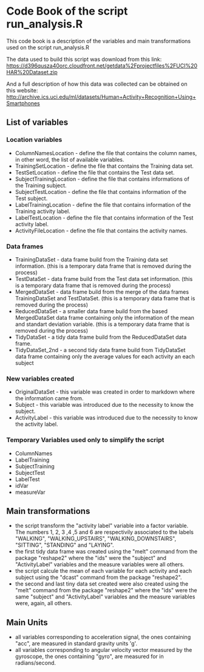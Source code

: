 # Code Book of the script run_analysis.R
This code book is a description of the variables and main transformations used on the script run_analysis.R

The data used to build this script was download from this link:
https://d396qusza40orc.cloudfront.net/getdata%2Fprojectfiles%2FUCI%20HAR%20Dataset.zip

And a full description of how this data was collected can be obtained on this website: http://archive.ics.uci.edu/ml/datasets/Human+Activity+Recognition+Using+Smartphones

## List of variables

### Location variables

* ColumnNamesLocation - define the file that contains the column names, in other word, the list of available variables.
* TrainingSetLocation - define the file that contains the Training data set.
* TestSetLocation - define the file that contains the Test data set.
* SubjectTrainingLocation - define the file that contains informations of the Training subject.
* SubjectTestLocation - define the file that contains information of the Test subject.
* LabelTrainingLocation - define the file that contains information of the Training activity label.
* LabelTestLocation - define the file that contains information of the Test activity label.
* ActivityFileLocation - define the file that contains the activity names.

### Data frames
* TrainingDataSet - data frame build from the Training data set information. (this is a temporary data frame that is removed during the process)
* TestDataSet - data frame build from the Test data set information. (this is a temporary data frame that is removed during the process)
* MergedDataSet - data frame build from the merge of the data frames TrainingDataSet and TestDataSet. (this is a temporary data frame that is removed during the process)
* ReducedDataSet - a smaller data frame build from the based MergedDataSet data frame containing only the information of the mean and standart deviation variable. (this is a temporary data frame that is removed during the process)
* TidyDataSet - a tidy data frame build from the ReducedDataSet data frame.
* TidyDataSet_2nd - a second tidy data frame build from TidyDataSet data frame containing only the average values for each activity an each subject

### New variables created
* OriginalDataSet - this variable was created in order to markdown where the information came from.
* Subject - this variable was introduced due to the necessity to know the subject.
* ActivityLabel - this variable was introduced due to the necessity to know the activity label.

### Temporary Variables used only to simplify the script
* ColumnNames
* LabelTraining
* SubjectTraining
* SubjectTest
* LabelTest
* idVar
* measureVar

## Main transformations
* the script transform the "activity label" variable into a factor variable. The numbers 1, 2, 3 ,4 ,5 and 6 are respectivily associated to the labels "WALKING", "WALKING_UPSTAIRS", "WALKING_DOWNSTAIRS", "SITTING", "STANDING" and "LAYING".
* the first tidy data frame was created using the "melt" command from the package "reshape2" where the "ids" were the "subject" and "ActivityLabel" variables and the measure variables were all others.
* the script calcule the mean of each variable for each activity and each subject using the "dcast" command from the package "reshape2".
* the second and last tiny data set created were also created using the "melt" command from the package "reshape2" where the "ids" were the same "subject" and "ActivityLabel" variables and the measure variables were, again, all others.

## Main Units
* all variables corresponding to acceleration signal, the ones containing "acc", are measured in standard gravity units 'g'.
* all variables corresponding to angular velocity vector measured by the gyroscope, the ones containing "gyro", are measured  for in radians/second. 